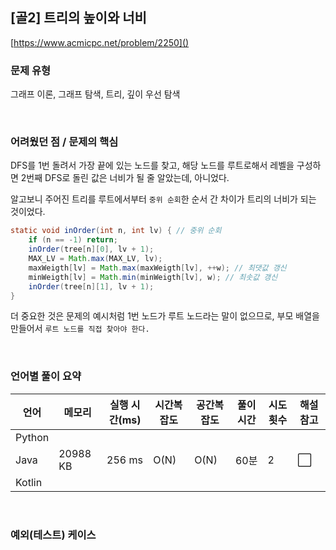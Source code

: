 ## [골2] 트리의 높이와 너비

[https://www.acmicpc.net/problem/2250]()

### 문제 유형

그래프 이론, 그래프 탐색, 트리, 깊이 우선 탐색

<br>

### 어려웠던 점 / 문제의 핵심

DFS를 1번 돌려서 가장 끝에 있는 노드를 찾고, 해당 노드를 루트로해서 레벨을 구성하면 2번째 DFS로 돌린 값은 너비가 될 줄 알았는데, 아니었다.

알고보니 주어진 트리를 루트에서부터 `중위 순회`한 순서 간 차이가 트리의 너비가 되는 것이었다.

```java
static void inOrder(int n, int lv) { // 중위 순회
    if (n == -1) return;
    inOrder(tree[n][0], lv + 1);
    MAX_LV = Math.max(MAX_LV, lv);
    maxWeigth[lv] = Math.max(maxWeigth[lv], ++w); // 최댓값 갱신
    minWeigth[lv] = Math.min(minWeigth[lv], w); // 최솟값 갱신
    inOrder(tree[n][1], lv + 1);
}
```

더 중요한 것은 문제의 예시처럼 1번 노드가 루트 노드라는 말이 없으므로, 부모 배열을 만들어서 `루트 노드를 직접 찾아야 한다.`

<br>

### 언어별 풀이 요약

| 언어   | 메모리   | 실행 시간(ms) | 시간복잡도 | 공간복잡도 | 풀이 시간 | 시도 횟수 | 해설 참고            |
| ------ | -------- | ------------- | ---------- | ---------- | --------- | --------- | -------------------- |
| Python |          |               |            |            |           |           |                      |
| Java   | 20988 KB | 256 ms        | O(N)       | O(N)       | 60분      | 2         | :white_large_square: |
| Kotlin |          |               |            |            |           |           |                      |

<br>

### 예외(테스트) 케이스

```
```

